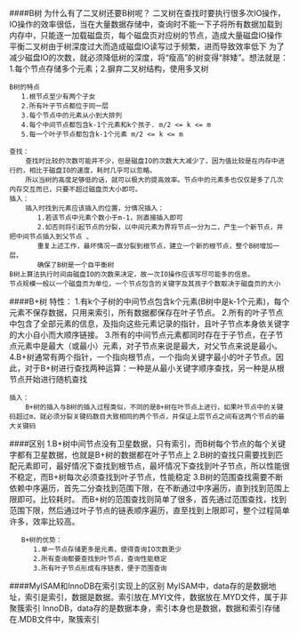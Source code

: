 ####B树
    为什么有了二叉树还要B树呢？
        二叉树在查找时要执行很多次IO操作，IO操作的效率很低，当在大量数据存储中，查询时不能一下子将所有数据加载到内存中，只能逐一加载磁盘页，每个磁盘页对应树的节点，造成大量磁盘IO操作
        平衡二叉树由于树深度过大而造成磁盘IO读写过于频繁，进而导致效率低下
        为了减少磁盘IO的次数，就必须降低树的深度，将“瘦高”的树变得“胖矮”。想法就是：1.每个节点存储多个元素；2.摒弃二叉树结构，使用多叉树
        
    B树的特点
       1.根节点至少有两个子女
       2.所有叶子节点都位于同一层
       3.每个节点中的元素从小到大排列  
       4.每个中间节点都包含k-1个元素和k个孩子. m/2 <= k <= m
       5.每一个叶子节点都包含k-1个元素 m/2 <= k <= m
    
    查找：
        查找时比较的次数可能并不少，但是磁盘IO的次数大大减少了，因为值比较是在内存中进行的，相比于磁盘IO的速度，耗时几乎可以忽略。
        所以当树的高度足够低的话，就可以极大的提高效率。节点中的元素多也仅仅是多了几次内存交互而已，只要不超过磁盘页大小即可。
    插入：
        插入时找到元素应该插入的位置，分情况插入：
           1.若该节点中元素个数小于m-1，则直接插入即可
           2.如否则将引起节点的分裂，以中间元素为界将节点一分为二，产生一个新节点，并把中间节点插入到父节点 、
           重复上述工作，最坏情况一直分裂到根节点，建立一个新的根节点，整个B树增加一层。
           确保了B树是一个自平衡树       
    B树上算法执行时间由磁盘IO的次数来决定，故一次IO操作应该写尽可能多的信息。
    节点规模一般以一个磁盘页为单位，一个节点包含的关键字及其孩子个数取决于磁盘页的大小
    
####B+树
    特性：
        1.有k个子树的中间节点包含k个元素(B树中是k-1个元素)，每个元素不保存数据，只用来索引，所有数据都保存在叶子节点。
        2.所有的叶子节点中包含了全部元素的信息，及指向这些元素记录的指针，且叶子节点本身依关键字的大小自小而大顺序链接。
        3.所有的中间节点元素都同时存在于子节点，在子节点元素中是最大（或最小）元素，对子节点来说是最大，对父节点来说是最小。
        4.B+树通常有两个指针，一个指向根节点，一个指向关键字最小的叶子节点。因此，对于B+树进行查找两种运算：一种是从最小关键字顺序查找，另一种是从根节点开始进行随机查找
        
    插入：
        B+树的插入与B树的插入过程类似，不同的是B+树在叶节点上进行，如果叶节点中的关键码超过m，就必须分裂关键码数目大致相同的两个节点，并保证上层节点之间有这两个节点的最大关键码    
    
       
          
####区别
       1.B+树中间节点没有卫星数据，只有索引，而B树每个节点的每个关键字都有卫星数据，也就是B+树的数据都在叶子节点上
       2.B树的查找只需要找到匹配元素即可，最好情况下查找到根节点，最坏情况下查找到叶子节点，所以性能很不稳定，而B+树每次必须查找到叶子节点，性能稳定
       3.B树的范围查找需要不断依赖中序遍历，首先二分查找到范围下限，在不断通过中序遍历，直到找到范围上限即可。比较耗时。
         而B+树的范围查找则简单了很多，首先通过范围查找，找到范围下限，然后通过叶子节点的链表顺序遍历，直至找到上限即可，整个过程简单许多，效率比较高。
     
       B+树的优势：
          1.单一节点存储更多是元素，使得查询IO次数更少
          2.所有查询都要查找到叶节点，查询性能稳定
          3.所有叶子节点形成有序链表，便于范围查询         

####MyISAM和InnoDB在索引实现上的区别
    MyISAM中，data存的是数据地址，索引是索引，数据是数据。索引放在.MYI文件，数据放在.MYD文件，属于非聚簇索引
    InnoDB，data存的是数据本身，索引本身也是数据，数据和索引存储在.MDB文件中，聚簇索引